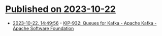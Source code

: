 # [Published on 2023-10-22](index.md)

* [2023-10-22, 14:49:56](https://lobste.rs/s/p0q9hu/kip_932_queues_for_kafka_apache_kafka) - [KIP-932: Queues for Kafka - Apache Kafka - Apache Software Foundation](https://cwiki.apache.org/confluence/display/KAFKA/KIP-932%3A+Queues+for+Kafka)
